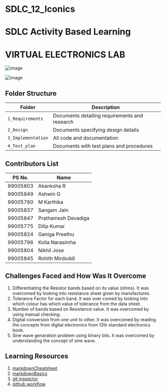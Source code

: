 # SDLC_12_Iconics

# SDLC Activity Based Learning

# VIRTUAL ELECTRONICS LAB


![image](https://user-images.githubusercontent.com/67604549/130068222-b4dda5ed-6d9c-456c-8e2f-37955c1cbefe.png)


![image](https://user-images.githubusercontent.com/67604549/130070579-5cc33596-27d3-492b-bc95-d4b1a789c892.png)


## Folder Structure
Folder             | Description
-------------------| -----------------------------------------
`1_Requirements`   | Documents detailing requirements and research
`2_Design`         | Documents specifying design details
`3_Implementation` | All code and documentation
`4_Test_plan`      | Documents with test plans and procedures

## Contributors List
PS No.           | Name
-----------------|-------------------
99005803         | Akanksha R
99005849         | Ashwin G
99005780         | M Karthika
99005837         | Sangam Jain
99005847         | Prathamesh Devadiga
99005775         | Dilip Kumar
99005824         | Ganiga Preethu
99005796         | Kolla Narasimha
99005804         | Nikhil Jose
99005845         | Rohith Mirdoddi
                 
           


## Challenges Faced and How Was It Overcome

1. Differentiating the Resistor bands based on its value (ohms). It was overcomed by looking into resistance sheet given by manufactures.
2. Tolerance Factor for each band. It was over comed by looking into which colour has which value of tolerance from the data sheet.
3. Number of bands based on Resistance value. It was overcomed by using manual checking.
4. Digital conversion from one unit to other. It was overcomed by reading the concepts from digital electronics from 12th standard electronics book.
5. Sine wave genaration problem using binary bits. It was overcomed by understanding the concept of sine wave.



## Learning Resources
1. [markdownCheatsheet](https://github.com/adam-p/markdown-here/wiki/Markdown-Cheatsheet)
2. [markdownBasics](https://guides.github.com/features/mastering-markdown/)
3. [git inspector](https://github.com/ejwa/gitinspector.git)
4. [github workflow](https://docs.github.com/en/actions/learn-github-action)



